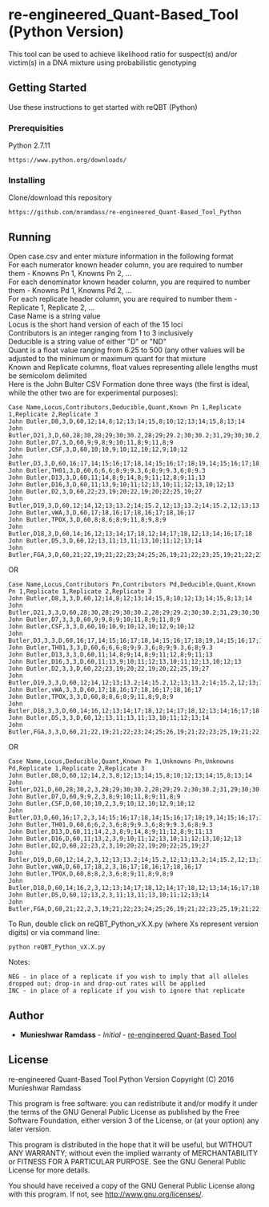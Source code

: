 # re-engineered_Quant-Based_Tool (Python Version)

This tool can be used to achieve likelihood ratio for suspect(s) and/or victim(s) in a DNA mixture using probabilistic genotyping

## Getting Started

Use these instructions to get started with reQBT (Python)

### Prerequisities

Python 2.7.11

```
https://www.python.org/downloads/
```

### Installing

Clone/download this repository

```
https://github.com/mramdass/re-engineered_Quant-Based_Tool_Python
```

## Running

Open case.csv and enter mixture information in the following format  
For each numerator known header column, you are required to number them - Knowns Pn 1, Knowns Pn 2, ...  
For each denominator known header column, you are required to number them - Knowns Pd 1, Knowns Pd 2, ...  
For each replicate header column, you are required to number them - Replicate 1, Replicate 2, ...  
Case Name is a string value  
Locus is the short hand version of each of the 15 loci  
Contributors is an integer ranging from 1 to 3 inclusively  
Deducible is a string value of either "D" or "ND"  
Quant is a float value ranging from 6.25 to 500 (any other values will be adjusted to the minimum or maximum quant for that mixture  
Known and Replicate columns, float values representing allele lengths must be semicolom delimited  
Here is the John Bulter CSV Formation done three ways (the first is ideal, while the other two are for experimental purposes):

```
Case Name,Locus,Contributors,Deducible,Quant,Known Pn 1,Replicate 1,Replicate 2,Replicate 3
John Butler,D8,3,D,60,12;14,8;12;13;14;15,8;10;12;13;14;15,8;13;14
John Butler,D21,3,D,60,28;30,28;29;30;30.2,28;29;29.2;30;30.2;31,29;30;30.2;31
John Butler,D7,3,D,60,9;9,8;9;10;11,8;9;11,8;9
John Butler,CSF,3,D,60,10;10,9;10;12,10;12,9;10;12
John Butler,D3,3,D,60,16;17,14;15;16;17;18,14;15;16;17;18;19,14;15;16;17;18;19
John Butler,TH01,3,D,60,6;6,6;8;9;9.3,6;8;9;9.3,6;8;9.3
John Butler,D13,3,D,60,11;14,8;9;14,8;9;11;12,8;9;11;13
John Butler,D16,3,D,60,11;13,9;10;11;12;13,10;11;12;13,10;12;13
John Butler,D2,3,D,60,22;23,19;20;22,19;20;22;25,19;27
John Butler,D19,3,D,60,12;14,12;13;13.2;14;15.2,12;13;13.2;14;15.2,12;13;13.2;14;15.2
John Butler,vWA,3,D,60,17;18,16;17;18,16;17;18,16;17
John Butler,TPOX,3,D,60,8;8,6;8;9;11,8;9,8;9
John Butler,D18,3,D,60,14;16,12;13;14;17;18,12;14;17;18,12;13;14;16;17;18
John Butler,D5,3,D,60,12;13,11;13,11;13,10;11;12;13;14
John Butler,FGA,3,D,60,21;22,19;21;22;23;24;25;26,19;21;22;23;25,19;21;22;23;25;26
```

OR

```
Case Name,Locus,Contributors Pn,Contributors Pd,Deducible,Quant,Known Pn 1,Replicate 1,Replicate 2,Replicate 3
John Butler,D8,3,3,D,60,12;14,8;12;13;14;15,8;10;12;13;14;15,8;13;14
John Butler,D21,3,3,D,60,28;30,28;29;30;30.2,28;29;29.2;30;30.2;31,29;30;30.2;31
John Butler,D7,3,3,D,60,9;9,8;9;10;11,8;9;11,8;9
John Butler,CSF,3,3,D,60,10;10,9;10;12,10;12,9;10;12
John Butler,D3,3,3,D,60,16;17,14;15;16;17;18,14;15;16;17;18;19,14;15;16;17;18;19
John Butler,TH01,3,3,D,60,6;6,6;8;9;9.3,6;8;9;9.3,6;8;9.3
John Butler,D13,3,3,D,60,11;14,8;9;14,8;9;11;12,8;9;11;13
John Butler,D16,3,3,D,60,11;13,9;10;11;12;13,10;11;12;13,10;12;13
John Butler,D2,3,3,D,60,22;23,19;20;22,19;20;22;25,19;27
John Butler,D19,3,3,D,60,12;14,12;13;13.2;14;15.2,12;13;13.2;14;15.2,12;13;13.2;14;15.2
John Butler,vWA,3,3,D,60,17;18,16;17;18,16;17;18,16;17
John Butler,TPOX,3,3,D,60,8;8,6;8;9;11,8;9,8;9
John Butler,D18,3,3,D,60,14;16,12;13;14;17;18,12;14;17;18,12;13;14;16;17;18
John Butler,D5,3,3,D,60,12;13,11;13,11;13,10;11;12;13;14
John Butler,FGA,3,3,D,60,21;22,19;21;22;23;24;25;26,19;21;22;23;25,19;21;22;23;25;26
```

OR

```
Case Name,Locus,Deducible,Quant,Known Pn 1,Unknowns Pn,Unknowns Pd,Replicate 1,Replicate 2,Replicate 3
John Butler,D8,D,60,12;14,2,3,8;12;13;14;15,8;10;12;13;14;15,8;13;14
John Butler,D21,D,60,28;30,2,3,28;29;30;30.2,28;29;29.2;30;30.2;31,29;30;30.2;31
John Butler,D7,D,60,9;9,2,3,8;9;10;11,8;9;11,8;9
John Butler,CSF,D,60,10;10,2,3,9;10;12,10;12,9;10;12
John Butler,D3,D,60,16;17,2,3,14;15;16;17;18,14;15;16;17;18;19,14;15;16;17;18;19
John Butler,TH01,D,60,6;6,2,3,6;8;9;9.3,6;8;9;9.3,6;8;9.3
John Butler,D13,D,60,11;14,2,3,8;9;14,8;9;11;12,8;9;11;13
John Butler,D16,D,60,11;13,2,3,9;10;11;12;13,10;11;12;13,10;12;13
John Butler,D2,D,60,22;23,2,3,19;20;22,19;20;22;25,19;27
John Butler,D19,D,60,12;14,2,3,12;13;13.2;14;15.2,12;13;13.2;14;15.2,12;13;13.2;14;15.2
John Butler,vWA,D,60,17;18,2,3,16;17;18,16;17;18,16;17
John Butler,TPOX,D,60,8;8,2,3,6;8;9;11,8;9,8;9
John Butler,D18,D,60,14;16,2,3,12;13;14;17;18,12;14;17;18,12;13;14;16;17;18
John Butler,D5,D,60,12;13,2,3,11;13,11;13,10;11;12;13;14
John Butler,FGA,D,60,21;22,2,3,19;21;22;23;24;25;26,19;21;22;23;25,19;21;22;23;25;26
```

To Run, double click on reQBT_Python_vX.X.py (where Xs represent version digits) or via command line:

```
python reQBT_Python_vX.X.py
```

Notes:

```
NEG - in place of a replicate if you wish to imply that all alleles dropped out; drop-in and drop-out rates will be applied
INC - in place of a replicate if you wish to ignore that replicate
```

## Author

* **Munieshwar Ramdass** - *Initial* - [re-engineered Quant-Based Tool](https://github.com/mramdass/re-engineered_Quant-Based_Tool)

## License


re-engineered Quant-Based Tool Python Version Copyright (C) 2016 Munieshwar Ramdass

This program is free software: you can redistribute it and/or modify it under the terms of the GNU General Public License as published by the Free Software Foundation, either version 3 of the License, or (at your option) any later version.

This program is distributed in the hope that it will be useful, but WITHOUT ANY WARRANTY; without even the implied warranty of MERCHANTABILITY or FITNESS FOR A PARTICULAR PURPOSE. See the GNU General Public License for more details.

You should have received a copy of the GNU General Public License along with this program. If not, see http://www.gnu.org/licenses/.
